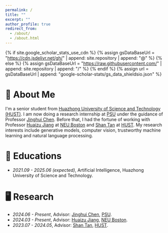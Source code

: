 ```yaml
---
permalink: /
title: ""
excerpt: ""
author_profile: true
redirect_from: 
  - /about/
  - /about.html
---
```


{% if site.google_scholar_stats_use_cdn %}
{% assign gsDataBaseUrl = "https://cdn.jsdelivr.net/gh/" | append: site.repository | append: "@" %}
{% else %}
{% assign gsDataBaseUrl = "https://raw.githubusercontent.com/" | append: site.repository | append: "/" %}
{% endif %}
{% assign url = gsDataBaseUrl | append: "google-scholar-stats/gs_data_shieldsio.json" %}

<span class='anchor' id='about-me'></span>

# 💾 About Me

I'm a senior student from [Huazhong University of Science and Technology (HUST)](https://www.hust.edu.cn/). I am now doing a research internship at [PSU](https://www.psu.edu/) under the guidance of Professor [Jinghui Chen](https://jinghuichen.github.io/). Before that, I had the fortune of working with Professor [Huaizu Jiang](https://jianghz.me/) at [NEU Boston](https://www.northeastern.edu/) and [Shan Tan](http://aia.hust.edu.cn/info/1230/5052.htm) at [HUST](https://www.hust.edu.cn/). My research interests include generative models, computer vision, trustworthy machine learning and natural language processing. 

<!---
# 🔥 News
- *2022.02*: &nbsp;🎉🎉 Lorem ipsum dolor sit amet, consectetur adipiscing elit. Vivamus ornare aliquet ipsum, ac tempus justo dapibus sit amet. 
- *2022.02*: &nbsp;🎉🎉 Lorem ipsum dolor sit amet, consectetur adipiscing elit. Vivamus ornare aliquet ipsum, ac tempus justo dapibus sit amet. 

# 📝 Publications 

<div class='paper-box'><div class='paper-box-image'><div><div class="badge">CVPR 2016</div><img src='images/500x300.png' alt="sym" width="100%"></div></div>
<div class='paper-box-text' markdown="1">

[Deep Residual Learning for Image Recognition](https://openaccess.thecvf.com/content_cvpr_2016/papers/He_Deep_Residual_Learning_CVPR_2016_paper.pdf)

**Kaiming He**, Xiangyu Zhang, Shaoqing Ren, Jian Sun

[**Project**](https://scholar.google.com/citations?view_op=view_citation&hl=zh-CN&user=DhtAFkwAAAAJ&citation_for_view=DhtAFkwAAAAJ:ALROH1vI_8AC) <strong><span class='show_paper_citations' data='DhtAFkwAAAAJ:ALROH1vI_8AC'></span></strong>
- Lorem ipsum dolor sit amet, consectetur adipiscing elit. Vivamus ornare aliquet ipsum, ac tempus justo dapibus sit amet. 
</div>
</div>

- [Lorem ipsum dolor sit amet, consectetur adipiscing elit. Vivamus ornare aliquet ipsum, ac tempus justo dapibus sit amet](https://github.com), A, B, C, **CVPR 2020**

# 🎖 Honors and Awards
- *2021.10* Lorem ipsum dolor sit amet, consectetur adipiscing elit. Vivamus ornare aliquet ipsum, ac tempus justo dapibus sit amet. 
- *2021.09* Lorem ipsum dolor sit amet, consectetur adipiscing elit. Vivamus ornare aliquet ipsum, ac tempus justo dapibus sit amet. 
--->
# 📖 Educations
- *2021.09 - 2025.06 (expected)*, Artificial Intelligence, Huazhong University of Science and Technology.

<!---
# 💬 Invited Talks
- *2021.06*, Lorem ipsum dolor sit amet, consectetur adipiscing elit. Vivamus ornare aliquet ipsum, ac tempus justo dapibus sit amet. 
- *2021.03*, Lorem ipsum dolor sit amet, consectetur adipiscing elit. Vivamus ornare aliquet ipsum, ac tempus justo dapibus sit amet.  \| [\[video\]](https://github.com/)
--->

# 🖥️ Research
- *2024.06 - Present*, Advisor: [Jinghui Chen](https://jinghuichen.github.io/), [PSU](https://www.psu.edu/).
- *2024.03 - Present*, Advisor: [Huaizu Jiang](https://jianghz.me/), [NEU Boston](https://www.northeastern.edu/).
- *2023.07 - 2024.05*, Advisor: [Shan Tan](http://aia.hust.edu.cn/info/1230/5052.htm), [HUST](https://www.hust.edu.cn/).
